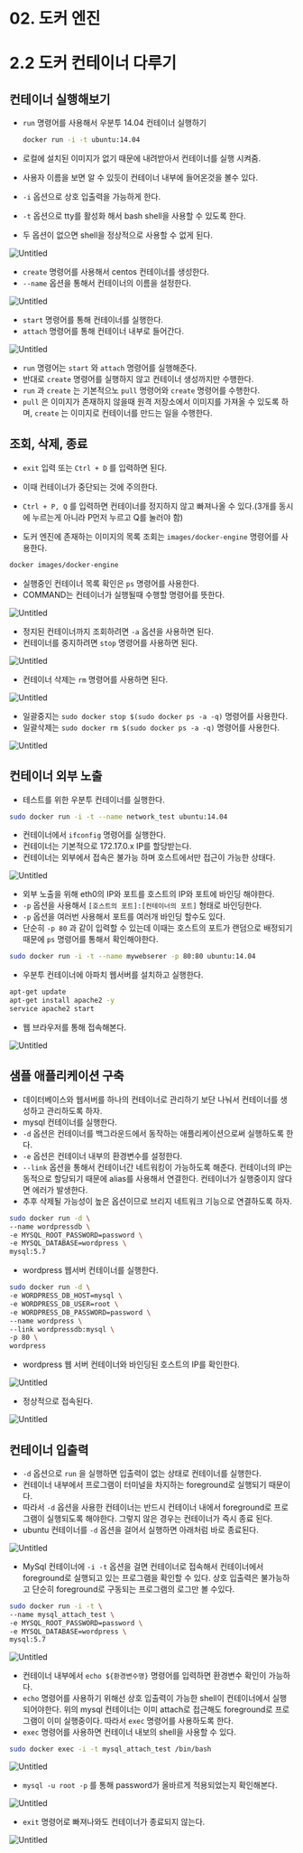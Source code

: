 # 02. 도커 엔진

# 2.2 도커 컨테이너 다루기

## 컨테이너 실행해보기

- `run` 명령어를 사용해서 우분투 14.04 컨테이너 실행하기
    
    ```bash
    docker run -i -t ubuntu:14.04
    ```
    
- 로컬에 설치된 이미지가 없기 때문에 내려받아서 컨테이너를 실행 시켜줌.
- 사용자 이름을 보면 알 수 있듯이 컨테이너 내부에 들어온것을 볼수 있다.
- `-i` 옵션으로 상호 입출력을 가능하게 한다.
- `-t` 옵션으로 tty를 활성화 해서 bash shell을 사용할 수 있도록 한다.
- 두 옵션이 없으면 shell을 정상적으로 사용할 수 없게 된다.

![Untitled](./images/docker-engine/DockerEngine0.png)

- `create` 명령어를 사용해서 centos 컨테이너를 생성한다.
- `--name` 옵션을 통해서 컨테이너의 이름을 설정한다.

![Untitled](./images/docker-engine/DockerEngine1.png)

- `start` 명령어를 통해 컨테이너를 실행한다.
- `attach` 명령어를 통해 컨테이너 내부로 들어간다.

![Untitled](./images/docker-engine/DockerEngine2.png)

- `run` 명령어는 `start` 와 `attach` 명령어를 실행해준다.
- 반대로 `create` 명령어를 실행하지 않고 컨테이너 생성까지만 수행한다.
- `run` 과 `create` 는 기본적으노 `pull` 명령어와 `create` 명령어를 수행한다.
- `pull` 은 이미지가 존재하지 않을때 원격 저장소에서 이미지를 가져올 수 있도록 하며, `create` 는 이미지로 컨테이너를 만드는 일을 수행한다.

## 조회, 삭제, 종료

- `exit` 입력 또는 `Ctrl + D` 를 입력하면 된다.
- 이때 컨테이너가 중단되는 것에 주의한다.
- `Ctrl + P, Q` 를 입력하면 컨테이너를 정지하지 않고 빠져나올 수 있다.(3개를 동시에 누르는게 아니라 P먼저 누르고 Q를 눌러야 함)

- 도커 엔진에 존재하는 이미지의 목록 조회는 `images/docker-engine` 명령어를 사용한다.

```bash
docker images/docker-engine
```

- 실행중인 컨테이너 목록 확인은 `ps` 명령어를 사용한다.
- COMMAND는 컨테이너가 실행될때 수행할 명령어를 뜻한다.

![Untitled](./images/docker-engine/DockerEngine3.png)

- 정지된 컨테이너까지 조회하려면 `-a` 옵션을 사용하면 된다.
- 컨테이너를 중지하려면 `stop` 명령어를 사용하면 된다.

![Untitled](./images/docker-engine/DockerEngine4.png)

- 컨테이너 삭제는 `rm` 명령어를 사용하면 된다.

![Untitled](./images/docker-engine/DockerEngine5.png)

- 일괄중지는 `sudo docker stop $(sudo docker ps -a -q)` 명령어를 사용한다.
- 일괄삭제는 `sudo docker rm $(sudo docker ps -a -q)` 명령어를 사용한다.

![Untitled](./images/docker-engine/DockerEngine6.png)

## 컨테이너 외부 노출

- 테스트를 위한 우분투 컨테이너를 실행한다.

```bash
sudo docker run -i -t --name network_test ubuntu:14.04
```

- 컨테이너에서 `ifconfig` 명령어를 실행한다.
- 컨테이너는 기본적으로 172.17.0.x IP를 할당받는다.
- 컨테이너는 외부에서 접속은 불가능 하며 호스트에서만 접근이 가능한 상태다.

![Untitled](./images/docker-engine/DockerEngine7.png)

- 외부 노출을 위해 eth0의 IP와 포트를 호스트의 IP와 포트에 바인딩 해야한다.
- `-p` 옵션을 사용해서 `[호스트의 포트]:[컨테이너의 포트]` 형태로 바인딩한다.
- `-p` 옵션을 여러번 사용해서 포트를 여러개 바인딩 할수도 있다.
- 단순히 `-p 80` 과 같이 입력할 수 있는데 이때는 호스트의 포트가 랜덤으로 배정되기 때문에 `ps` 명령어를 통해서 확인해야한다.

```bash
sudo docker run -i -t --name mywebserer -p 80:80 ubuntu:14.04
```

- 우분투 컨테이너에 아파치 웹서버를 설치하고 실행한다.

```bash
apt-get update
apt-get install apache2 -y
service apache2 start
```

- 웹 브라우저를 통해 접속해본다.

![Untitled](./images/docker-engine/DockerEngine8.png)

## 샘플 애플리케이션 구축

- 데이터베이스와 웹서버를 하나의 컨테이너로 관리하기 보단 나눠서 컨테이너를 생성하고 관리하도록 하자.
- mysql 컨테이너를 실행한다.
- `-d` 옵션은 컨테이너를 백그라운드에서 동작하는 애플리케이션으로써 실행하도록 한다.
- `-e` 옵션은 컨테이너 내부의 환경변수를 설정한다.
- `--link` 옵션을 통해서 컨테이너간 네트워킹이 가능하도록 해준다. 컨테이너의 IP는 동적으로 할당되기 때문에 alias를 사용해서 연결한다. 컨테이너가 실행중이지 않다면 에러가 발생한다.
- 추후 삭제될 가능성이 높은 옵션이므로 브리지 네트워크 기능으로 연결하도록 하자.

```bash
sudo docker run -d \
--name wordpressdb \
-e MYSQL_ROOT_PASSWORD=password \
-e MYSQL_DATABASE=wordpress \
mysql:5.7
```

- wordpress 웹서버 컨테이너를 실행한다.

```bash
sudo docker run -d \
-e WORDPRESS_DB_HOST=mysql \
-e WORDPRESS_DB_USER=root \
-e WORDPRESS_DB_PASSWORD=password \
--name wordpress \
--link wordpressdb:mysql \
-p 80 \
wordpress
```

- wordpress 웹 서버 컨테이너와 바인딩된 호스트의 IP를 확인한다.

![Untitled](./images/docker-engine/DockerEngine9.png)

- 정상적으로 접속된다.

![Untitled](./images/docker-engine/DockerEngine10.png)

## 컨테이너 입출력

- `-d` 옵션으로 `run` 을 실행하면 입출력이 없는 상태로 컨테이너를 실행한다.
- 컨테이너 내부에서 프로그램이 터미널을 차지하는 foreground로 실행되기 때문이다.
- 따라서 `-d` 옵션을 사용한 컨테이너는 반드시 컨테이너 내에서 foreground로 프로그램이 실행되도록 해야한다. 그렇지 않은 경우는 컨테이너가 즉시 종료 된다.
- ubuntu 컨테이너를 `-d` 옵션을 걸어서 실행하면 아래처럼 바로 종료된다.

![Untitled](./images/docker-engine/DockerEngine11.png)

- MySql 컨테이너에 `-i -t` 옵션을 걸면 컨테이너로 접속해서 컨테이너에서 foreground로 실행되고 있는 프로그램을 확인할 수 있다. 상호 입출력은 불가능하고 단순히 foreground로 구동되는 프로그램의 로그만 볼 수있다.

```bash
sudo docker run -i -t \
--name mysql_attach_test \
-e MYSQL_ROOT_PASSWORD=password \
-e MYSQL_DATABASE=wordpress \
mysql:5.7
```

![Untitled](./images/docker-engine/DockerEngine12.png)

- 컨테이너 내부에서 `echo ${환경변수명}` 명령어를 입력하면 환경변수 확인이 가능하다.
- `echo` 명령어를 사용하기 위해선 상호 입출력이 가능한 shell이 컨테이너에서 실행되어야한다. 위의 mysql 컨테이너는 이미 attach로 접근해도 foreground로 프로그램이 이미 실행중이다. 따라서 `exec` 명령어를 사용하도록 한다.
- `exec` 명령어를 사용하면 컨테이너 내보의 shell을 사용할 수 있다.

```bash
sudo docker exec -i -t mysql_attach_test /bin/bash
```

![Untitled](./images/docker-engine/DockerEngine13.png)

- `mysql -u root -p` 를 통해 password가 올바르게 적용되었는지 확인해본다.

![Untitled](./images/docker-engine/DockerEngine14.png)

- `exit` 명령어로 빠져나와도 컨테이너가 종료되지 않는다.

![Untitled](./images/docker-engine/DockerEngine15.png)
